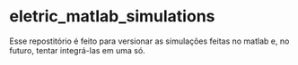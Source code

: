 # eletric_matlab_simulations
Esse repostitório é feito para versionar as simulações feitas no matlab e, no futuro, tentar integrá-las em uma só.
